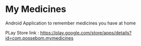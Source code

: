 My Medicines
==========

Android Application to remember medicines you have at home 

PLay Store link :
https://play.google.com/store/apps/details?id=com.possebom.mymedicines
